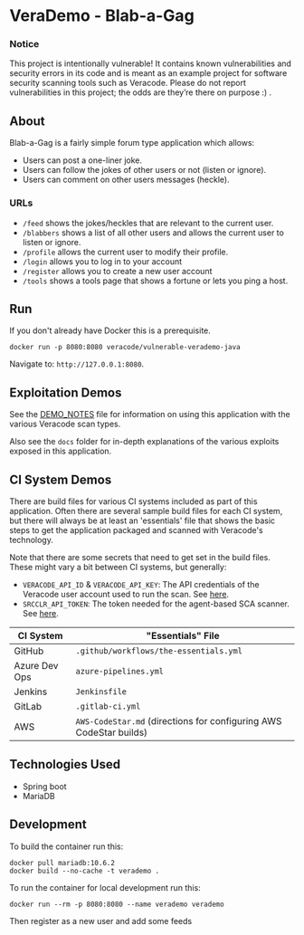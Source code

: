 # VeraDemo - Blab-a-Gag
  
### Notice

This project is intentionally vulnerable! It contains known vulnerabilities and security errors in its code and is meant as an example project for software security scanning tools such as Veracode. Please do not report vulnerabilities in this project; the odds are they’re there on purpose :) .
 
## About
 
Blab-a-Gag is a fairly simple forum type application which allows:

- Users can post a one-liner joke.
- Users can follow the jokes of other users or not (listen or ignore).
- Users can comment on other users messages (heckle).

### URLs

- `/feed` shows the jokes/heckles that are relevant to the current user.
- `/blabbers` shows a list of all other users and allows the current user to listen or ignore.
- `/profile` allows the current user to modify their profile.
- `/login` allows you to log in to your account
- `/register` allows you to create a new user account
- `/tools` shows a tools page that shows a fortune or lets you ping a host.

## Run

If you don't already have Docker this is a prerequisite.

    docker run -p 8080:8080 veracode/vulnerable-verademo-java

Navigate to: `http://127.0.0.1:8080`.

## Exploitation Demos

See the [DEMO_NOTES](DEMO_NOTES.md) file for information on using this application with the various Veracode scan types.

Also see the `docs` folder for in-depth explanations of the various exploits exposed in this application.

## CI System Demos

There are build files for various CI systems included as part of this application. Often there are several sample build files for each CI system, but there will always be at least an 'essentials' file that shows the basic steps to get the application packaged and scanned with Veracode's technology.

Note that there are some secrets that need to get set in the build files. These might vary a bit between CI systems, but generally:

- `VERACODE_API_ID` & `VERACODE_API_KEY`: The API credentials of the Veracode user account used to run the scan. See [here](https://docs.veracode.com/r/c_api_credentials3).
- `SRCCLR_API_TOKEN`: The token needed for the agent-based SCA scanner. See [here](https://docs.veracode.com/r/Integrate_Veracode_SCA_Agent_Based_Scanning_with_Your_CI_Projects).

| CI System     | "Essentials" File                                                  |
| ------------- | ------------------------------------------------------------------ |
| GitHub        | `.github/workflows/the-essentials.yml`                             |
| Azure Dev Ops | `azure-pipelines.yml`                                              |
| Jenkins       | `Jenkinsfile`                                                      |
| GitLab        | `.gitlab-ci.yml`                                                   |
| AWS           | `AWS-CodeStar.md` (directions for configuring AWS CodeStar builds) |

## Technologies Used

- Spring boot
- MariaDB

## Development

To build the container run this:

    docker pull mariadb:10.6.2
    docker build --no-cache -t verademo .

To run the container for local development run this:

    docker run --rm -p 8080:8080 --name verademo verademo

Then register as a new user and add some feeds
